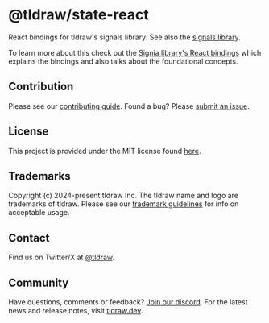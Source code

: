 # @tldraw/state-react

React bindings for tldraw's signals library. See also the [signals library](https://github.com/tldraw/tldraw/tree/main/packages/state).

To learn more about this check out the [Signia library's React bindings](https://signia.tldraw.dev/docs/react-bindings) which explains the bindings and also talks about the foundational concepts.

## Contribution

Please see our [contributing guide](https://github.com/tldraw/tldraw/blob/main/CONTRIBUTING.md). Found a bug? Please [submit an issue](https://github.com/tldraw/tldraw/issues/new).

## License

This project is provided under the MIT license found [here](https://github.com/tldraw/tldraw/blob/main/packages/state-react/LICENSE.md).

## Trademarks

Copyright (c) 2024-present tldraw Inc. The tldraw name and logo are trademarks of tldraw. Please see our [trademark guidelines](https://github.com/tldraw/tldraw/blob/main/TRADEMARKS.md) for info on acceptable usage.

## Contact

Find us on Twitter/X at [@tldraw](https://twitter.com/tldraw).

## Community

Have questions, comments or feedback? [Join our discord](https://discord.tldraw.com/?utm_source=github&utm_medium=readme&utm_campaign=sociallink). For the latest news and release notes, visit [tldraw.dev](https://tldraw.dev/?utm_source=github&utm_medium=readme&utm_campaign=learn-more).

